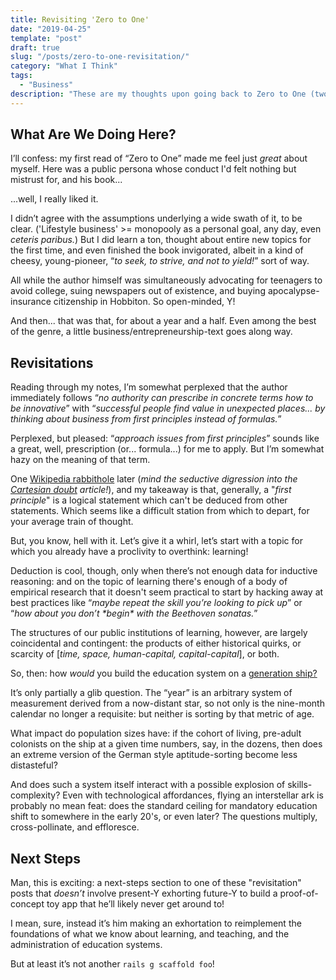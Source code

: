 ```yaml
---
title: Revisiting 'Zero to One'
date: "2019-04-25"
template: "post"
draft: true
slug: "/posts/zero-to-one-revisitation/"
category: "What I Think"
tags:
  - "Business"
description: "These are my thoughts upon going back to Zero to One (two startups and one innovation lab down my personal Via Dolorosa.)"
---
```


## What Are We Doing Here?

I’ll confess: my first read of “Zero to One” made me feel just _great_ about myself. Here was a public persona whose conduct I'd felt nothing but mistrust for, and his book... 

...well, I really liked it. 

I didn’t agree with the assumptions underlying a wide swath of it, to be clear. ('Lifestyle business' >= monopooly as a personal goal, any day, even _ceteris paribus._) But I did learn a ton, thought about entire new topics for the first time, and even finished the book invigorated, albeit in a kind of cheesy, young-pioneer, “_to seek, to strive, and not to yield!_” sort of way.

All while the author himself was simultaneously advocating for teenagers to avoid college, suing newspapers out of existence, and buying apocalypse-insurance citizenship in Hobbiton. So open-minded, Y!

And then... that was that, for about a year and a half. Even among the best of the genre, a little business/entrepreneurship-text goes along way.

## Revisitations

Reading through my notes, I’m somewhat perplexed that the author immediately follows “_no authority can prescribe in concrete terms how to be innovative_” with “_successful people find value in unexpected places... by thinking about business from first principles instead of formulas._” 

Perplexed, but pleased: “_approach issues from first principles_” sounds like a great, well, prescription (or... formula...) for me to apply. But I’m somewhat hazy on the meaning of that term. 

One [Wikipedia rabbithole](https://en.wikipedia.org/wiki/First_principle) later (_mind the seductive digression into the [Cartesian doubt](https://en.wikipedia.org/wiki/Cartesian_doubt) article!_), and my takeaway is that, generally, a "_first principle_" is a logical statement which can't be deduced from other statements. Which seems like a difficult station from which to depart, for your average train of thought.

But, you know, hell with it. Let’s give it a whirl, let’s start with a topic for which you already have a proclivity to overthink: learning! 

Deduction is cool, though, only when there’s not enough data for inductive reasoning: and on the topic of learning there's enough of a body of empirical research that it doesn't seem practical to start by hacking away at best practices like “_maybe repeat the skill you’re looking to pick up_” or “_how about you don’t \*begin\* with the Beethoven sonatas._” 

The structures of our public institutions of learning, however, are largely coincidental and contingent: the products of either historical quirks, or scarcity of [_time, space, human-capital, capital-capital_], or both.

So, then: how _would_ you build the education system on a [generation ship?](https://en.wikipedia.org/wiki/Generation_ship)

It’s only partially a glib question. The “year” is an arbitrary system of measurement derived from a now-distant star, so not only is the nine-month calendar no longer a requisite: but neither is sorting by that metric of age.

What impact do population sizes have: if the cohort of living, pre-adult colonists on the ship at a given time numbers, say, in the dozens, then does an extreme version of the German style aptitude-sorting become less distasteful?

And does such a system itself interact with a possible explosion of skills-complexity? Even with technological affordances, flying an interstellar ark is probably no mean feat: does the standard ceiling for mandatory education shift to somewhere in the early 20's, or even later? The questions multiply, cross-pollinate, and effloresce.


## Next Steps

Man, this is exciting: a next-steps section to one of these "revisitation" posts that _doesn’t_ involve present-Y exhorting future-Y to build a proof-of-concept toy app that he’ll likely never get around to!

I mean, sure, instead it’s him making an exhortation to reimplement the foundations of what we know about learning, and teaching, and the administration of education systems.

But at least it’s not another `rails g scaffold foo`!
